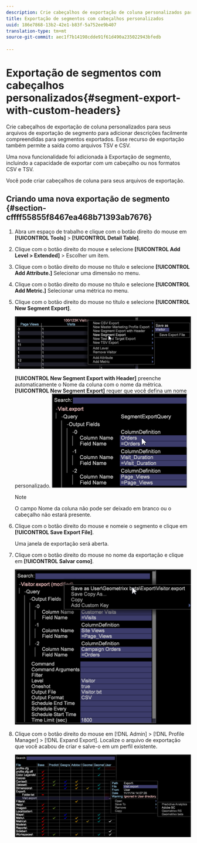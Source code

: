 ```yaml
---
description: Crie cabeçalhos de exportação de coluna personalizados para seus arquivos de exportação de segmento para adicionar descrições facilmente compreendidas para segmentos exportados. Esse recurso de exportação também permite a saída como arquivos TSV e CSV.
title: Exportação de segmentos com cabeçalhos personalizados
uuid: 186e7868-13b2-42e1-b83f-5a752ee9b407
translation-type: tm+mt
source-git-commit: aec1f7b14198cdde91f61d490a235022943bfedb

---
```



# Exportação de segmentos com cabeçalhos personalizados{#segment-export-with-custom-headers}

Crie cabeçalhos de exportação de coluna personalizados para seus arquivos de exportação de segmento para adicionar descrições facilmente compreendidas para segmentos exportados. Esse recurso de exportação também permite a saída como arquivos TSV e CSV.

Uma nova funcionalidade foi adicionada à Exportação de segmento, incluindo a capacidade de exportar com um cabeçalho ou nos formatos CSV e TSV.

Você pode criar cabeçalhos de coluna para seus arquivos de exportação.

## Criando uma nova exportação de segmento {#section-cffff55855f8467ea468b71393ab7676}

1. Abra um espaço de trabalho e clique com o botão direito do mouse em **[!UICONTROL Tools]** > **[!UICONTROL Detail Table]**.

1. Clique com o botão direito do mouse e selecione **[!UICONTROL Add Level > Extended]** > Escolher um item.
1. Clique com o botão direito do mouse no título e selecione **[!UICONTROL Add Attribute.]** Selecionar uma dimensão no menu.

1. Clique com o botão direito do mouse no título e selecione **[!UICONTROL Add Metric.]** Selecionar uma métrica no menu.

1. Clique com o botão direito do mouse no título e selecione **[!UICONTROL New Segment Export]**.

   ![](assets/segment_export_headers.png)

   **[!UICONTROL New Segment Export with Header]** preenche automaticamente o Nome da coluna com o nome da métrica. **[!UICONTROL New Segment Export]** requer que você defina um nome personalizado. ![](assets/segment_export_with_headers.png)

   >[!NOTE]
   >
   >O campo Nome da coluna não pode ser deixado em branco ou o cabeçalho não estará presente.

1. Clique com o botão direito do mouse e nomeie o segmento e clique em **[!UICONTROL Save Export File]**.

   Uma janela de exportação será aberta.

1. Clique com o botão direito do mouse no nome da exportação e clique em **[!UICONTROL Salvar como<export filename>]**.

   ![](assets/segment_export_headers_7.png)

1. Clique com o botão direito do mouse em [!DNL Admin] > [!DNL Profile Manager] > [!DNL Expand Export]. Localize o arquivo de exportação que você acabou de criar e salve-o em um perfil existente.

   ![](assets/segment_export_headers_8.png)

